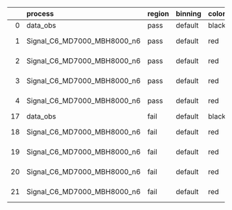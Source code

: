 |    | process                     | region   | binning   | color   | process_type   |   scale | variation   | source_filename                                                      | source_histname    | alias                       | title     |   combine_idx |     lnN |   shapes | syst_type   | direction   | variation_alias   |
|---:|:----------------------------|:---------|:----------|:--------|:---------------|--------:|:------------|:---------------------------------------------------------------------|:-------------------|:----------------------------|:----------|--------------:|--------:|---------:|:------------|:------------|:------------------|
|  0 | data_obs                    | pass     | default   | black   | DATA           |       1 | nominal     | ./histograms_for_2DAlphabet_v18//BH_Data.root                        | hpass              | Data                        | Data      |           nan | nan     |      nan | nan         | nan         | nan               |
|  1 | Signal_C6_MD7000_MBH8000_n6 | pass     | default   | red     | SIGNAL         |       1 | lumi        | ./histograms_for_2DAlphabet_v18//BH_Signal_C6_MD7000_MBH8000_n6.root | hpass              | Signal_C6_MD7000_MBH8000_n6 | BH signal |           nan |   1.016 |      nan | lnN         | nan         | nan               |
|  2 | Signal_C6_MD7000_MBH8000_n6 | pass     | default   | red     | SIGNAL         |       1 | SVM         | ./histograms_for_2DAlphabet_v18//BH_Signal_C6_MD7000_MBH8000_n6.root | hpass_SVMsyst_up   | Signal_C6_MD7000_MBH8000_n6 | BH signal |           nan | nan     |        1 | shapes      | Up          | SVMsyst           |
|  3 | Signal_C6_MD7000_MBH8000_n6 | pass     | default   | red     | SIGNAL         |       1 | SVM         | ./histograms_for_2DAlphabet_v18//BH_Signal_C6_MD7000_MBH8000_n6.root | hpass_SVMsyst_down | Signal_C6_MD7000_MBH8000_n6 | BH signal |           nan | nan     |        1 | shapes      | Down        | SVMsyst           |
|  4 | Signal_C6_MD7000_MBH8000_n6 | pass     | default   | red     | SIGNAL         |       1 | nominal     | ./histograms_for_2DAlphabet_v18//BH_Signal_C6_MD7000_MBH8000_n6.root | hpass              | Signal_C6_MD7000_MBH8000_n6 | BH signal |           nan | nan     |      nan | nan         | nan         | nan               |
| 17 | data_obs                    | fail     | default   | black   | DATA           |       1 | nominal     | ./histograms_for_2DAlphabet_v18//BH_Data.root                        | hfail              | Data                        | Data      |           nan | nan     |      nan | nan         | nan         | nan               |
| 18 | Signal_C6_MD7000_MBH8000_n6 | fail     | default   | red     | SIGNAL         |       1 | lumi        | ./histograms_for_2DAlphabet_v18//BH_Signal_C6_MD7000_MBH8000_n6.root | hfail              | Signal_C6_MD7000_MBH8000_n6 | BH signal |           nan |   1.016 |      nan | lnN         | nan         | nan               |
| 19 | Signal_C6_MD7000_MBH8000_n6 | fail     | default   | red     | SIGNAL         |       1 | SVM         | ./histograms_for_2DAlphabet_v18//BH_Signal_C6_MD7000_MBH8000_n6.root | hfail_SVMsyst_up   | Signal_C6_MD7000_MBH8000_n6 | BH signal |           nan | nan     |        1 | shapes      | Up          | SVMsyst           |
| 20 | Signal_C6_MD7000_MBH8000_n6 | fail     | default   | red     | SIGNAL         |       1 | SVM         | ./histograms_for_2DAlphabet_v18//BH_Signal_C6_MD7000_MBH8000_n6.root | hfail_SVMsyst_down | Signal_C6_MD7000_MBH8000_n6 | BH signal |           nan | nan     |        1 | shapes      | Down        | SVMsyst           |
| 21 | Signal_C6_MD7000_MBH8000_n6 | fail     | default   | red     | SIGNAL         |       1 | nominal     | ./histograms_for_2DAlphabet_v18//BH_Signal_C6_MD7000_MBH8000_n6.root | hfail              | Signal_C6_MD7000_MBH8000_n6 | BH signal |           nan | nan     |      nan | nan         | nan         | nan               |